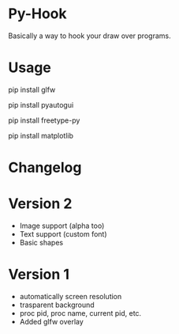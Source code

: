 # Py-Hook
Basically a way to hook your draw over programs.

# Usage
pip install glfw

pip install pyautogui

pip install freetype-py

pip install matplotlib



# Changelog
# Version 2
* Image support (alpha too) 
* Text support (custom font)
* Basic shapes

# Version 1
* automatically screen resolution
* trasparent background
* proc pid, proc name, current pid, etc.
* Added glfw overlay
